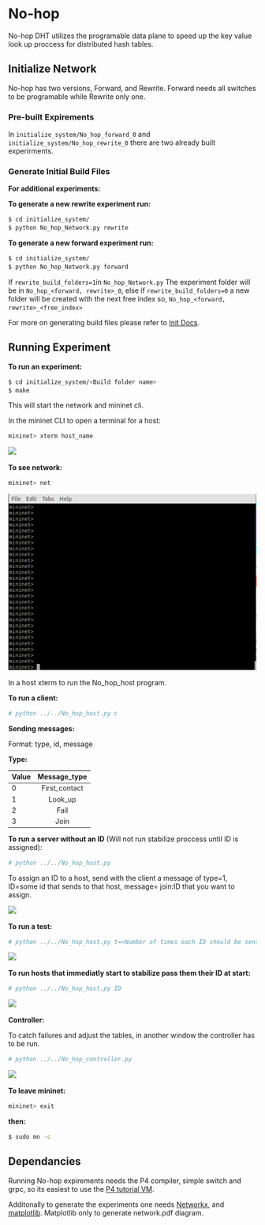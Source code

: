 # No-hop
No-hop DHT utilizes the programable data plane to speed up the key value look up proccess for distributed hash tables.

## Initialize Network

No-hop has two versions, Forward, and Rewrite. Forward needs all switches to be programable while Rewrite only one. 

### Pre-built Expirements
In ````initialize_system/No_hop_forward_0```` and ````initialize_system/No_hop_rewrite_0```` there are two already built experirments.


### Generate Initial Build Files

**For additional experiments:**

**To generate a new rewrite experiment run:**
```bash
$ cd initialize_system/
$ python No_hop_Network.py rewrite
```

**To generate a new forward experiment run:**

```bash
$ cd initialize_system/
$ python No_hop_Network.py forward
```

If ```rewrite_build_folders=1```in ```No_hop_Network.py``` The experiment folder will be in ````No_hop_<forward, rewrite>_0````, else if ```rewrite_build_folders=0``` a new folder will be created with the next free index so, ````No_hop_<forward, rewrite>_<free_index>````

For more on generating build files please refer to [Init Docs](initialize_system/No_hop_Init_system.pdf).

## Running Experiment

**To run an experiment:**

```bash
$ cd initialize_system/<Build folder name>
$ make
```
This will start the network and mininet cli. 

In the mininet CLI to open a terminal for a host:


```bash
mininet> xterm host_name
```
![](gifs/xterm.gif)

**To see network:**

```bash
mininet> net
```
![](gifs/mininet_net.gif)

In a host xterm to run the No\_hop\_host program.

**To run a client:**

```bash
# python ../../No_hop_host.py c
```
**Sending messages:**


Format: type, id, message

**Type:**

| Value        | Message\_type       
| :------------- |:-------------:| 
| 0    | First\_contact | 
| 1     | Look\_up      | 
| 2 | Fail    |  
| 3 | Join    | 



**To run a server without an ID** (Will not run stabilize proccess until ID is assigned):


```bash
# python ../../No_hop_host.py
```

To assign an ID to a host, send with the client a message of type=1, ID=some id that sends to that host, message= join:ID that you want to assign.

![](gifs/joinID.gif)

**To run a test:**

```bash
# python ../../No_hop_host.py t=<Number of times each ID should be sent>
```

![](gifs/test.gif)

**To run hosts that immediatly start to stabilize pass them their ID at start:**

```bash
# python ../../No_hop_host.py ID
```

![](gifs/stabilize.gif)

**Controller:**

To catch failures and adjust the tables, in another window the controller has to be run. 

```bash
# python ../../No_hop_controller.py
```
![](gifs/controller_fail.gif)


**To leave mininet:**

```bash
mininet> exit
```
**then:**

```bash
$ sudo mn -c
```

## Dependancies

Running No-hop expirements needs the P4 compiler, simple switch and grpc, so its easiest to use the [P4 tutorial VM](https://github.com/p4lang/tutorials). 

Additonally to generate the experiments one needs [Networkx](https://networkx.org/), and [matplotlib](https://matplotlib.org/). Matplotlib only to generate network.pdf diagram.
